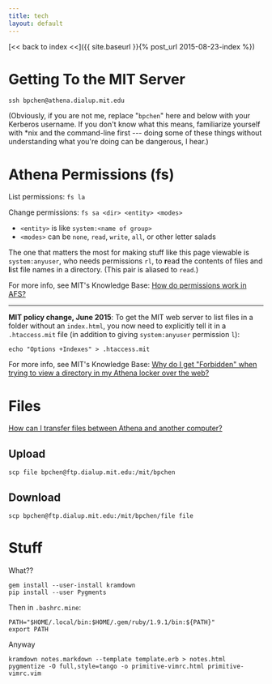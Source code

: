 ```yaml
---
title: tech
layout: default
---
```


[<< back to index <<]({{ site.baseurl }}{% post_url 2015-08-23-index %})

# Getting To the MIT Server

    ssh bpchen@athena.dialup.mit.edu

(Obviously, if you are not me, replace "`bpchen`" here and below with your Kerberos username. If you don't know what this means, familiarize yourself with \*nix and the command-line first --- doing some of these things without understanding what you're doing can be dangerous, I hear.)

# Athena Permissions (fs)

List permissions: `fs la`

Change permissions: `fs sa <dir> <entity> <modes>`

- `<entity>` is like `system:<name of group>`
- `<modes>` can be `none`, `read`, `write`, `all`, or other letter salads

The one that matters the most for making stuff like this page viewable is `system:anyuser`, who needs permissions `rl`, to **r**ead the contents of files and **l**ist file names in a directory. (This pair is aliased to `read`.)

For more info, see MIT's Knowledge Base: [How do permissions work in AFS?](https://kb.mit.edu/confluence/pages/viewpage.action?pageId=3907002)

---

**MIT policy change, June 2015**: To get the MIT web server to list files in a folder without an `index.html`, you now need to explicitly tell it in a `.htaccess.mit` file (in addition to giving `system:anyuser` permission `l`):

    echo "Options +Indexes" > .htaccess.mit

For more info, see MIT's Knowledge Base: [Why do I get "Forbidden" when trying to view a directory in my Athena locker over the web?](https://kb.mit.edu/confluence/pages/viewpage.action?pageId=154190159)

# Files

[How can I transfer files between Athena and another computer?](https://kb.mit.edu/confluence/pages/viewpage.action?pageId=3907182)

## Upload

    scp file bpchen@ftp.dialup.mit.edu:/mit/bpchen

## Download

    scp bpchen@ftp.dialup.mit.edu:/mit/bpchen/file file

# Stuff

What??

    gem install --user-install kramdown
    pip install --user Pygments

Then in `.bashrc.mine`:

    PATH="$HOME/.local/bin:$HOME/.gem/ruby/1.9.1/bin:${PATH}"
    export PATH

Anyway

    kramdown notes.markdown --template template.erb > notes.html
    pygmentize -O full,style=tango -o primitive-vimrc.html primitive-vimrc.vim
